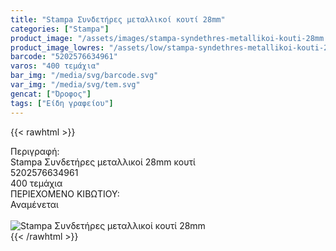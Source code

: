 ```yaml
---
title: "Stampa Συνδετήρες μεταλλικοί κουτί 28mm"
categories: ["Stampa"]
product_image: "/assets/images/stampa-syndethres-metallikoi-kouti-28mm.jpg"
product_image_lowres: "/assets/low/stampa-syndethres-metallikoi-kouti-28mm.jpg"
barcode: "5202576634961"
varos: "400 τεμάχια"
bar_img: "/media/svg/barcode.svg"
var_img: "/media/svg/tem.svg"
gencat: ["Όροφος"]
tags: ["Είδη γραφείου"]
---
```

{{< rawhtml >}}

<div class="sload688"><div class="product"><div id="sistatika">Περιγραφή:</div><div class="alltext">Stampa Συνδετήρες μεταλλικοί 28mm κουτί</div><div id="barcode"><div id="barimage1"></div><span id="bartext">5202576634961</span></div><div id="varos"><div id="temimg"></div><span id="varostext">400 τεμάχια</span></div><div id="kivotio">ΠΕΡΙΕΧΟΜΕΝΟ ΚΙΒΩΤΙΟΥ:<br>Αναμένεται</div><br><div class="pimg"><img alt="Stampa Συνδετήρες μεταλλικοί κουτί 28mm" title="Stampa Συνδετήρες μεταλλικοί κουτί 28mm" src="/assets/images/stampa-syndethres-metallikoi-kouti-28mm.jpg"></div></div></div>
{{< /rawhtml >}}


